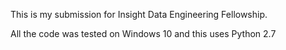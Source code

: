 This is my submission for Insight Data Engineering Fellowship.

All the code was tested on Windows 10 and this uses Python 2.7